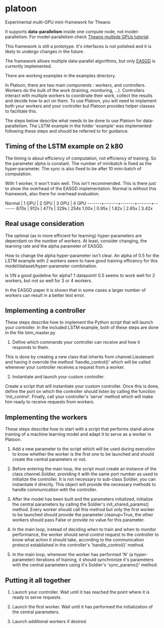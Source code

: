 # platoon
Experimental multi-GPU mini-framework for Theano

It supports **data-parallelism** inside one compute node, not
model-parallelism. For model-parallelism check [Theano multiple GPUs
tutorial](http://deeplearning.net/software/theano/tutorial/using_multi_gpu.html).

This framework is still a prototype. It's interfaces is not polished and it is
likely to undergo changes in the future.

The framework allows multiple data-parallel algorithms, but only
[EASGD](http://arxiv.org/abs/1412.6651) is currently implemented.

There are working examples in the examples directory.

In Platoon, there are two main components : workers, and controllers.
Workers do the bulk of the work (training, monitoring, ...). Controllers
interact with multiple workers to coordinate their work, collect the results
and decide how to act on them. To use Platoon, you will need to implement both
your workers and your controller but Platoon provides helper classes to
facilitate this.

The steps below describe what needs to be done to use Platoon for
data-parallelism. The LSTM example in the folder 'example' was implemented
following these steps and should be referred to for guidance.

Timing of the LSTM example on 2 k80
-----------------------------------

The timing is about efficiency of computation, not efficiency of
training.  So the parameter alpha is constant. The number of minibatch
is fixed as the hyper-parameter. The sync is also fixed to be after 10
mini-batch of computation.

With 1 worker, it won't train well. This isn't recommended. This is
there just to show the overhead of the EASGD implementation.  Normal
is without this framework, also there for overhead evaluation.

Normal | 1 GPU | 2 GPU | 3 GPU | 4 GPU
-------+-------+-------+-------+-------
 870s  |  912s |  477s |  329s |  254s
 1.00x | 0.95x | 1.82x | 2.65x | 3.42x


Real usage consideration
------------------------

The optimal (as in more efficient for learning) hyper-parameters are
dependant on the number of workers.  At least, consider changing, the
learning rate and the alpha parameter of EASGD.

How to change the alpha hyper-parameter isn't clear. An alpha of 0.5
for the LSTM example with 2 workers seem to have good training
efficency for this model/dataset/hyper-parameter combination.

Is 1/N a good guideline for alpha? 1 datapoint! 0.5 seems to work well
for 2 workers, but not so well for 3 or 4 workers.

In the EASGD paper it is shown that in some cases a larger number of
workers can result in a better test error.

Implementing a controller
-------------------------

These steps describe how to implement the Python script that will launch
your controller. In the included LSTM example, both of these steps are done
in the file lstm_master.py

1) Define which commands your controller can receive and how it responds to
them.

This is done by creating a new class that inherits from channel.Lieutenant
and having it override the method 'handle_control()' which will be called
whenever your controller receives a request from a worker.

2) Instantiate and launch your custom controller.

Create a script that will instantiate your custom controller. Once this is
done, define the port on which the controller should listen by calling the
function 'init_control'. Finally, call your controller's 'serve' method which
will make him ready to receive requests from workers.

Implementing the workers
------------------------

These steps describe how to start with a script that performs stand-alone
training of a machine learning model and adapt it to serve as a worker in
Platoon.

1) Add a new parameter to the script which will be used during execution to
know whether the worker is the first one to be launched and should create the
central parameters or not.

2) Before entering the main loop, the script must create an instance of the
class channel.Soldier, providing it with the same port number as used to
initialize the controller. It is not necessary to sub-class Soldier, you can
instantiate it directly. This object will provide the necessary methods to
handle communication with the controller.

3) After the model has been built and the parameters initialized,
initialize the central parameters by calling the Soldier's
init_shared_params() method. Every worker should call this method but only
the first worker to be launched should provide the parameter cleanup=True,
the other workers should pass False or provide no value for this parameter.

4) In the main loop, instead of deciding when to train and when to monitor
performance, the worker should send control request to the controller to know
what action it should take, according to the communication protocol
established in the controller's 'handle_control()' method.

5) In the main loop, whenever the worker has performed 'N' (a hyper-parameter)
iterations of training, it should synchronize it's parameters with the central
parameters using it's Soldier's 'sync_params()' method.

Putting it all together
-----------------------

1) Launch your controller. Wait until it has reached the point where it is
ready to serve requests.

2) Launch the first worker. Wait until it has performed the initialization of
the central parameters.

3) Launch additional workers if desired.

